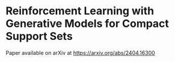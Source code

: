 # Reinforcement Learning with Generative Models for Compact Support Sets

Paper available on arXiv at https://arxiv.org/abs/2404.16300
